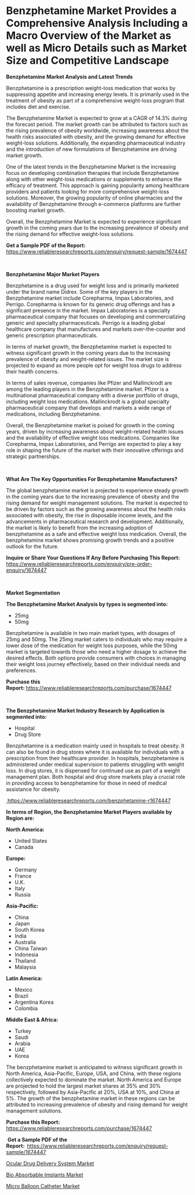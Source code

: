 <p><h1>Benzphetamine Market Provides a Comprehensive Analysis Including a Macro Overview of the Market as well as Micro Details such as Market Size and Competitive Landscape</h1></p><p><strong>Benzphetamine Market Analysis and Latest Trends</strong></p>
<p><p>Benzphetamine is a prescription weight-loss medication that works by suppressing appetite and increasing energy levels. It is primarily used in the treatment of obesity as part of a comprehensive weight-loss program that includes diet and exercise.</p><p>The Benzphetamine Market is expected to grow at a CAGR of 14.3% during the forecast period. The market growth can be attributed to factors such as the rising prevalence of obesity worldwide, increasing awareness about the health risks associated with obesity, and the growing demand for effective weight-loss solutions. Additionally, the expanding pharmaceutical industry and the introduction of new formulations of Benzphetamine are driving market growth.</p><p>One of the latest trends in the Benzphetamine Market is the increasing focus on developing combination therapies that include Benzphetamine along with other weight-loss medications or supplements to enhance the efficacy of treatment. This approach is gaining popularity among healthcare providers and patients looking for more comprehensive weight-loss solutions. Moreover, the growing popularity of online pharmacies and the availability of Benzphetamine through e-commerce platforms are further boosting market growth.</p><p>Overall, the Benzphetamine Market is expected to experience significant growth in the coming years due to the increasing prevalence of obesity and the rising demand for effective weight-loss solutions.</p></p>
<p><strong>Get a Sample PDF of the Report:&nbsp;</strong> <a href="https://www.reliableresearchreports.com/enquiry/request-sample/1674447">https://www.reliableresearchreports.com/enquiry/request-sample/1674447</a></p>
<p>&nbsp;</p>
<p><strong>Benzphetamine Major Market Players</strong></p>
<p><p>Benzphetamine is a drug used for weight loss and is primarily marketed under the brand name Didrex. Some of the key players in the Benzphetamine market include Corepharma, Impax Laboratories, and Perrigo. Corepharma is known for its generic drug offerings and has a significant presence in the market. Impax Laboratories is a specialty pharmaceutical company that focuses on developing and commercializing generic and specialty pharmaceuticals. Perrigo is a leading global healthcare company that manufactures and markets over-the-counter and generic prescription pharmaceuticals.</p><p>In terms of market growth, the Benzphetamine market is expected to witness significant growth in the coming years due to the increasing prevalence of obesity and weight-related issues. The market size is projected to expand as more people opt for weight loss drugs to address their health concerns.</p><p>In terms of sales revenue, companies like Pfizer and Mallinckrodt are among the leading players in the Benzphetamine market. Pfizer is a multinational pharmaceutical company with a diverse portfolio of drugs, including weight loss medications. Mallinckrodt is a global specialty pharmaceutical company that develops and markets a wide range of medications, including Benzphetamine.</p><p>Overall, the Benzphetamine market is poised for growth in the coming years, driven by increasing awareness about weight-related health issues and the availability of effective weight loss medications. Companies like Corepharma, Impax Laboratories, and Perrigo are expected to play a key role in shaping the future of the market with their innovative offerings and strategic partnerships.</p></p>
<p>&nbsp;</p>
<p><strong>What Are The Key Opportunities For Benzphetamine Manufacturers?</strong></p>
<p><p>The global benzphetamine market is projected to experience steady growth in the coming years due to the increasing prevalence of obesity and the rising demand for weight management solutions. The market is expected to be driven by factors such as the growing awareness about the health risks associated with obesity, the rise in disposable income levels, and the advancements in pharmaceutical research and development. Additionally, the market is likely to benefit from the increasing adoption of benzphetamine as a safe and effective weight loss medication. Overall, the benzphetamine market shows promising growth trends and a positive outlook for the future.</p></p>
<p><strong>Inquire or Share Your Questions If Any Before Purchasing This Report:</strong> <a href="https://www.reliableresearchreports.com/enquiry/pre-order-enquiry/1674447">https://www.reliableresearchreports.com/enquiry/pre-order-enquiry/1674447</a></p>
<p>&nbsp;</p>
<p><strong>Market Segmentation</strong></p>
<p><strong>The Benzphetamine Market Analysis by types is segmented into:</strong></p>
<p><ul><li>25mg</li><li>50mg</li></ul></p>
<p><p>Benzphetamine is available in two main market types, with dosages of 25mg and 50mg. The 25mg market caters to individuals who may require a lower dose of the medication for weight loss purposes, while the 50mg market is targeted towards those who need a higher dosage to achieve the desired effects. Both options provide consumers with choices in managing their weight loss journey effectively, based on their individual needs and preferences.</p></p>
<p><strong>Purchase this Report:&nbsp;</strong><a href="https://www.reliableresearchreports.com/purchase/1674447">https://www.reliableresearchreports.com/purchase/1674447</a></p>
<p>&nbsp;</p>
<p><strong>The Benzphetamine Market Industry Research by Application is segmented into:</strong></p>
<p><ul><li>Hospital</li><li>Drug Store</li></ul></p>
<p><p>Benzphetamine is a medication mainly used in hospitals to treat obesity. It can also be found in drug stores where it is available for individuals with a prescription from their healthcare provider. In hospitals, benzphetamine is administered under medical supervision to patients struggling with weight loss. In drug stores, it is dispensed for continued use as part of a weight management plan. Both hospital and drug store markets play a crucial role in providing access to benzphetamine for those in need of medical assistance for obesity.</p></p>
<p><a href="https://www.reliableresearchreports.com/benzphetamine-r1674447">&nbsp;https://www.reliableresearchreports.com/benzphetamine-r1674447</a></p>
<p><strong>In terms of Region, the Benzphetamine Market Players available by Region are:</strong></p>
<p>
    <p> <strong> North America: </strong>
        <ul>
            <li>United States</li>
            <li>Canada</li>
        </ul>
        </p> 
    <p> <strong> Europe: </strong>
        <ul>
            <li>Germany</li>
            <li>France</li>
            <li>U.K.</li>
            <li>Italy</li>
            <li>Russia</li>
        </ul>
        </p> 
    <p> <strong> Asia-Pacific: </strong>
        <ul>
            <li>China</li>
            <li>Japan</li>
            <li>South Korea</li>
            <li>India</li>
            <li>Australia</li>
            <li>China Taiwan</li>
            <li>Indonesia</li>
            <li>Thailand</li>
            <li>Malaysia</li>
        </ul>
        </p> 
    <p> <strong> Latin America: </strong>
        <ul>
            <li>Mexico</li>
            <li>Brazil</li>
            <li>Argentina Korea</li>
            <li>Colombia</li>
        </ul>
        </p> 
    <p> <strong> Middle East & Africa: </strong>
        <ul>
            <li>Turkey</li>
            <li>Saudi</li>
            <li>Arabia</li>
            <li>UAE</li>
            <li>Korea</li>
        </ul>
    </p>
    </p>
<p><p>The benzphetamine market is anticipated to witness significant growth in North America, Asia-Pacific, Europe, USA, and China, with these regions collectively expected to dominate the market. North America and Europe are projected to hold the largest market shares at 35% and 30% respectively, followed by Asia-Pacific at 20%, USA at 10%, and China at 5%. The growth of the benzphetamine market in these regions can be attributed to increasing prevalence of obesity and rising demand for weight management solutions.</p></p>
<p><strong>Purchase this Report: </strong><a href="https://www.reliableresearchreports.com/purchase/1674447">https://www.reliableresearchreports.com/purchase/1674447</a></p>
<p>&nbsp;<strong>Get a Sample PDF of the Report:&nbsp;&nbsp;</strong><a href="https://www.reliableresearchreports.com/enquiry/request-sample/1674447">https://www.reliableresearchreports.com/enquiry/request-sample/1674447</a></p>
<p><strong></strong></p>
<p><p><a href="https://view.publitas.com/reportprime-1/ocular-drug-delivery-system-market-size-cagr-trends-2024-2030/">Ocular Drug Delivery System Market</a></p><p><a href="https://view.publitas.com/reportprime-1/bio-absorbable-implants-market-competitive-analysis-market-trends-and-forecast-to-2031/">Bio Absorbable Implants Market</a></p><p><a href="https://view.publitas.com/reportprime-1/micro-balloon-catheter-market-size-market-outlook-and-market-forecast-2024-to-2031/">Micro Balloon Catheter Market</a></p></p>